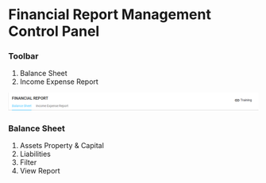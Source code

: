 # Financial Report Management Control Panel

### Toolbar

1. Balance Sheet 
2. Income Expense Report

![](../../../.gitbook/assets/image%20%2838%29.png)

### Balance Sheet

1. Assets Property & Capital
2. Liabilities
3. Filter
4. View Report

### 

